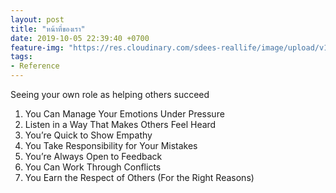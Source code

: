 ```yaml
---
layout: post
title: "หน้าที่ของเรา"
date: 2019-10-05 22:39:40 +0700
feature-img: "https://res.cloudinary.com/sdees-reallife/image/upload/v1555658919/sample_feature_img.png"
tags:
- Reference
---
```

Seeing your own role as helping others succeed

1. You Can Manage Your Emotions Under Pressure
2. Listen in a Way That Makes Others Feel Heard
3. You’re Quick to Show Empathy
4. You Take Responsibility for Your Mistakes
5. You’re Always Open to Feedback
6. You Can Work Through Conflicts
7. You Earn the Respect of Others (For the Right Reasons)
